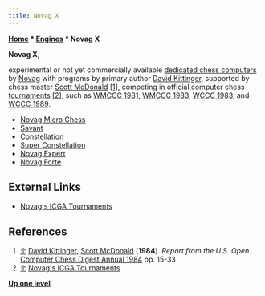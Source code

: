 ```yaml
---
title: Novag X
---
```

**[Home](Home "Home") \* [Engines](Engines "Engines") \* Novag X**


**Novag X**,  

experimental or not yet commercially available [dedicated chess computers](Dedicated_Chess_Computers "Dedicated Chess Computers") by [Novag](Novag "Novag") with programs by primary author [David Kittinger](David_Kittinger "David Kittinger"), supported by chess master [Scott McDonald](Scott_McDonald "Scott McDonald") <a id="cite-note-1" href="#cite-ref-1">[1]</a>, competing in official computer chess [tournaments](Tournaments_and_Matches "Tournaments and Matches") <a id="cite-note-2" href="#cite-ref-2">[2]</a>, such as [WMCCC 1981](WMCCC_1981 "WMCCC 1981"), [WMCCC 1983](WMCCC_1983 "WMCCC 1983"), [WCCC 1983](WCCC_1983 "WCCC 1983"), and [WCCC 1989](WCCC_1989 "WCCC 1989").






* [Novag Micro Chess](Novag_Micro_Chess "Novag Micro Chess")
* [Savant](Savant "Savant")
* [Constellation](Constellation "Constellation")
* [Super Constellation](Super_Constellation "Super Constellation")
* [Novag Expert](Novag_Expert "Novag Expert")
* [Novag Forte](Novag_Forte "Novag Forte")


## External Links


* [Novag's ICGA Tournaments](https://www.game-ai-forum.org/icga-tournaments/program.php?id=354)


## References


1. <a id="cite-ref-1" href="#cite-note-1">↑</a> [David Kittinger](David_Kittinger "David Kittinger"), [Scott McDonald](Scott_McDonald "Scott McDonald") (**1984**). *Report from the U.S. Open*. [Computer Chess Digest Annual 1984](Computer_Chess_Reports "Computer Chess Reports") pp. 15-33
2. <a id="cite-ref-2" href="#cite-note-2">↑</a> [Novag's ICGA Tournaments](https://www.game-ai-forum.org/icga-tournaments/program.php?id=354)

**[Up one level](Engines "Engines")**







 
